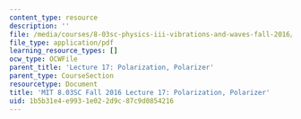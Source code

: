 ```yaml
---
content_type: resource
description: ''
file: /media/courses/8-03sc-physics-iii-vibrations-and-waves-fall-2016/1b5b31e4e9931e022d9c87c9d0854216_MIT8_03SCF16_Lec17.pdf
file_type: application/pdf
learning_resource_types: []
ocw_type: OCWFile
parent_title: 'Lecture 17: Polarization, Polarizer'
parent_type: CourseSection
resourcetype: Document
title: 'MIT 8.03SC Fall 2016 Lecture 17: Polarization, Polarizer'
uid: 1b5b31e4-e993-1e02-2d9c-87c9d0854216
---
```

